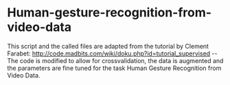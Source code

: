 # Human-gesture-recognition-from-video-data
This script and the called files are adapted from the tutorial by Clement Farabet: http://code.madbits.com/wiki/doku.php?id=tutorial_supervised -- The code is modified to allow for crossvalidation, the data is augmented and the parameters are fine tuned for the task Human Gesture Recognition from Video Data.
